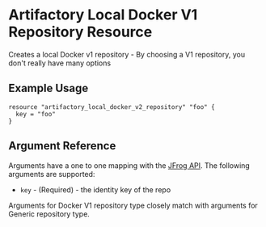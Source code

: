 # Artifactory Local Docker V1 Repository Resource

Creates a local Docker v1 repository - By choosing a V1 repository, you don't really have many options

## Example Usage

```hcl
resource "artifactory_local_docker_v2_repository" "foo" {
  key = "foo"
}
```

## Argument Reference

Arguments have a one to one mapping with the [JFrog API](https://www.jfrog.com/confluence/display/RTF/Repository+Configuration+JSON). The following arguments are supported:

* `key` - (Required) - the identity key of the repo

Arguments for Docker V1 repository type closely match with arguments for Generic repository type.
